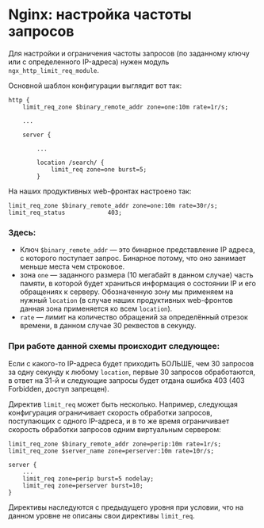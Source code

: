 # Nginx: настройка частоты запросов

Для настройки и ограничения частоты запросов (по заданному ключу или с определенного IP-адреса) нужен модуль `ngx_http_limit_req_module`.

Основной шаблон конфигурации выглядит вот так:

    http {
        limit_req_zone $binary_remote_addr zone=one:10m rate=1r/s;
    
        ...
    
        server {
    
            ...
    
            location /search/ {
                limit_req zone=one burst=5;
            }   

     

На наших продуктивных web-фронтах настроено так:

    limit_req_zone $binary_remote_addr zone=one:10m rate=30r/s;
    limit_req_status            403;

### Здесь:
- Ключ `$binary_remote_addr` — это бинарное представление IP адреса, с которого поступает запрос. Бинарное потому, что оно занимает меньше места чем строковое.
- зона `one` — заданного размера (10 мегабайт в данном случае) часть памяти, в которой будет храниться информация о состоянии IP и его обращениях к серверу. Обозначенную зону мы применяем на нужный `location` (в случае наших продуктивных web-фронтов данная зона применяется ко всем `location`). 
- `rate` — лимит на количество обращений за определённый отрезок времени, в данном случае 30 реквестов в секунду.

### При работе данной схемы происходит следующее:
Если с какого-то IP-адреса будет приходить БОЛЬШЕ, чем 30 запросов за одну секунду к любому `location`, первые 30 запросов обработаются, в ответ на 31-й и следующие запросы будет отдана ошибка 403 (403 Forbidden, доступ запрещен).

Директив `limit_req` может быть несколько. Например, следующая конфигурация ограничивает скорость обработки запросов, поступающих с одного IP-адреса, и в то же время ограничивает скорость обработки запросов одним виртуальным сервером:

    limit_req_zone $binary_remote_addr zone=perip:10m rate=1r/s;
    limit_req_zone $server_name zone=perserver:10m rate=10r/s;
    
    server {
        ...
        limit_req zone=perip burst=5 nodelay;
        limit_req zone=perserver burst=10;
    }

Директивы наследуются с предыдущего уровня при условии, что на данном уровне не описаны свои директивы `limit_req`.

